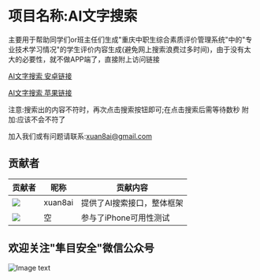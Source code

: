 # 项目名称:AI文字搜索

主要用于帮助同学们or班主任们生成"重庆中职生综合素质评价管理系统"中的"专业技术学习情况"的学生评价内容生成(避免网上搜索浪费过多时间)，由于没有太大的必要性，就不做APP端了，直接附上访问链接

[AI文字搜索 安卓链接](https://xuan8ai.github.io/cqjypg/AI/wenziai.html)

[AI文字搜索 苹果链接](http://xuanbai.tb66.fun/AI/)

注意:搜索出的内容不符时，再次点击搜索按钮即可;在点击搜索后需等待数秒 附加:应该不会不符了

加入我们或有问题请联系:xuan8ai@gmail.com

## 贡献者

贡献者  | 昵称  | 贡献内容
 ---- | ----- | ------  
<img src="https://avatars.githubusercontent.com/u/173129827?s=96&v=4" />| xuan8ai | 提供了AI搜索接口，整体框架
<img src="https://q.qlogo.cn/g?b=qq&s=100&nk=196942062" />| 空 | 参与了iPhone可用性测试

欢迎关注"隼目安全"微信公众号
-----
![Image text](https://xuan8ai.github.io/xuanbai/qrcode1718724077637.jpg)